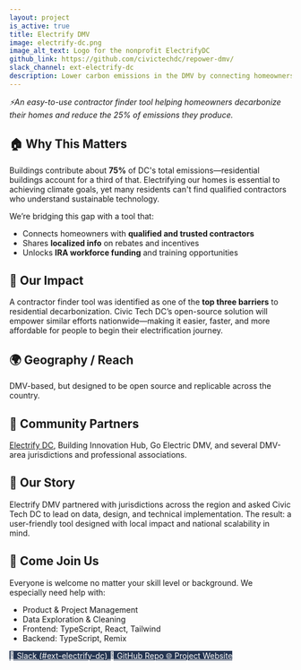 ```yaml
---
layout: project
is_active: true
title: Electrify DMV
image: electrify-dc.png
image_alt_text: Logo for the nonprofit ElectrifyDC
github_link: https://github.com/civictechdc/repower-dmv/
slack_channel: ext-electrify-dc
description: Lower carbon emissions in the DMV by connecting homeowners with the resources and contractors they need to make their homes efficient and electric.
---
```

<section class="bg-base-lightest padding-y-4 usa-prose maxw-none">
  <div class="grid-container usa-prose">
    <em>⚡An easy-to-use contractor finder tool helping homeowners decarbonize their homes and reduce the 25% of emissions they produce.</em>
  </div>
</section>

<section class="padding-y-1 usa-prose maxw-none">
  <div class="grid-container">
    <h2 class="font-sans-lg">🏠 Why This Matters</h2>
    <p>
      Buildings contribute about <strong>75%</strong> of DC's total emissions—residential buildings account for a third of that. Electrifying our homes is essential to achieving climate goals, yet many residents can't find qualified contractors who understand sustainable technology.
    </p>
  </div>
</section>

<section>
    <div class="usa-alert usa-alert--info margin-y-3">
      <div class="usa-alert__body">
        <p class="usa-alert__text">
          We’re bridging this gap with a tool that:
        </p>
        <ul class="usa-list">
          <li>Connects homeowners with <strong>qualified and trusted contractors</strong></li>
          <li>Shares <strong>localized info</strong> on rebates and incentives</li>
          <li>Unlocks <strong>IRA workforce funding</strong> and training opportunities</li>
        </ul>
      </div>
    </div>
</section>

<section class="padding-y-1 usa-prose maxw-none">
  <div class="grid-container">
    <h2 class="font-sans-lg">🚀 Our Impact</h2>
    <p>A contractor finder tool was identified as one of the <strong>top three barriers</strong> to residential decarbonization. Civic Tech DC’s open-source solution will empower similar efforts nationwide—making it easier, faster, and more affordable for people to begin their electrification journey.</p>
  </div>
</section>

<section class="padding-y-1 usa-prose maxw-none">
  <div class="grid-container">
    <h2 class="font-sans-lg">🌍 Geography / Reach</h2>
    <p>DMV-based, but designed to be open source and replicable across the country.</p>
  </div>
</section>

<section class="padding-y-1 usa-prose maxw-none">
  <div class="grid-container">
    <h2 class="font-sans-lg">🤝 Community Partners</h2><p>
    <a href="https://www.electrifydc.org/" class="usa-link usa-link--external" target="_blank" rel="noopener noreferrer">Electrify DC</a>, Building Innovation Hub, Go Electric DMV, and several DMV-area jurisdictions and professional associations.
    </p>
  </div>
</section>

<section class="padding-y-1 usa-prose maxw-none">
  <div class="grid-container">
    <h2 class="font-sans-lg">📖 Our Story</h2>
    <p>Electrify DMV partnered with jurisdictions across the region and asked Civic Tech DC to lead on data, design, and technical implementation. The result: a user-friendly tool designed with local impact and national scalability in mind.</p>
  </div>
</section>

<section class="bg-primary-darker text-white padding-y-5 usa-prose maxw-none">
  <div class="grid-container text-white">
    <h2>👋 Come Join Us</h2>
    <p>Everyone is welcome no matter your skill level or background. We especially need help with:</p>
    <ul class="usa-list">
      <li>Product &amp; Project Management</li>
      <li>Data Exploration &amp; Cleaning</li>
      <li>Frontend: TypeScript, React, Tailwind</li>
      <li>Backend: TypeScript, Remix</li>
    </ul>
  </div>
</section>

<section class="usa-section padding-y-4">
  <div class="grid-container">
    <div class="usa-button-group">
      <a href="https://civictechdc.slack.com/archives/C081LHG72FK" class="usa-button" style="background-color: #253551; color: #ffffff;" target="_blank" rel="noopener noreferrer">
        💬 Slack (#ext-electrify-dc)
      </a>
      <a href="https://github.com/civictechdc/repower-dmv/" class="usa-button" style="background-color: #253551; color: #ffffff;" target="_blank" rel="noopener noreferrer">
        🧩 GitHub Repo
      </a>
      <a href="https://electrifydmv.org" class="usa-button" style="background-color: #253551; color: #ffffff;" target="_blank" rel="noopener noreferrer">
        🌐 Project Website
      </a>
    </div>
  </div>
</section>
